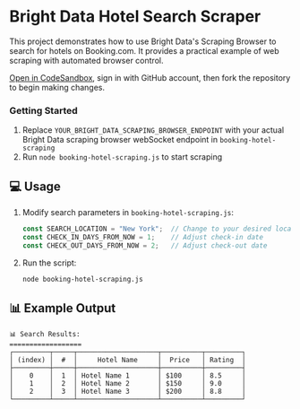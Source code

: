 # Bright Data Hotel Search Scraper

This project demonstrates how to use Bright Data's Scraping Browser to search for hotels on Booking.com. It provides a practical example of web scraping with automated browser control.

<a href="https://codesandbox.io/p/devbox/github/luminati-io/bright-data-scraping-browser-nodejs-project?file=%2Fbooking-hotel-scraping.js" target="_blank" rel="noopener">Open in CodeSandbox</a>, sign in with GitHub account, then fork the repository to begin making changes.

### Getting Started

1. Replace `YOUR_BRIGHT_DATA_SCRAPING_BROWSER_ENDPOINT` with your actual Bright Data scraping browser webSocket endpoint in `booking-hotel-scraping`
2. Run `node booking-hotel-scraping.js` to start scraping


## 💻 Usage

1. Modify search parameters in `booking-hotel-scraping.js`:
   ```javascript
   const SEARCH_LOCATION = "New York";  // Change to your desired location
   const CHECK_IN_DAYS_FROM_NOW = 1;    // Adjust check-in date
   const CHECK_OUT_DAYS_FROM_NOW = 2;   // Adjust check-out date
   ```

2. Run the script:
   ```bash
   node booking-hotel-scraping.js
   ```

## 📊 Example Output

```
📊 Search Results:
==================
┌─────────┬─────┬────────────────────┬──────────┬─────────┐
│ (index) │  #  │     Hotel Name     │  Price   │ Rating  │
├─────────┼─────┼────────────────────┼──────────┼─────────┤
│    0    │  1  │ Hotel Name 1       │ $100     │ 8.5     │
│    1    │  2  │ Hotel Name 2       │ $150     │ 9.0     │
│    2    │  3  │ Hotel Name 3       │ $200     │ 8.8     │
└─────────┴─────┴────────────────────┴──────────┴─────────┘
```
